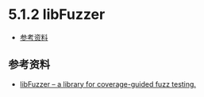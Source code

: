 # 5.1.2 libFuzzer

- [参考资料](#参考资料)

## 参考资料

- [libFuzzer – a library for coverage-guided fuzz testing.](http://llvm.org/docs/LibFuzzer.html)
